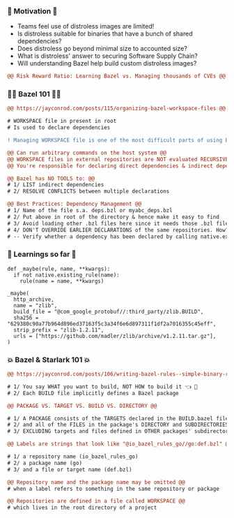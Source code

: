 ### 🍬 Motivation 🍬
- Teams feel use of distroless images are limited!
- Is distroless suitable for binaries that have a bunch of shared dependencies?
- Does distroless go beyond minimal size to accounted size?
- What is distroless' answer to securing Software Supply Chain?
- Will understanding Bazel help build custom distroless images?

```diff
@@ Risk Reward Ratio: Learning Bazel vs. Managing thousands of CVEs @@
```

### 🚴‍♀️ Bazel 101 🚴‍♀️
```diff
@@ https://jayconrod.com/posts/115/organizing-bazel-workspace-files @@
```

```diff
# WORKSPACE file in present in root
# Is used to declare dependencies
```

```diff
! Managing WORKSPACE file is one of the most difficult parts of using Bazel

@@ Can run arbitrary commands on the host system @@
@@ WORKSPACE files in external repositories are NOT evaluated RECURSIVELY @@
@@ You're responsible for declaring direct dependencies & indirect dependencies @@
```

```diff
@@ Bazel has NO TOOLS to: @@
# 1/ LIST indirect dependencies 
# 2/ RESOLVE CONFLICTS between multiple declarations
```

```diff
@@ Best Practices: Dependency Management @@
# 1/ Name of the file s.a. deps.bzl or myabc_deps.bzl
# 2/ Put above in root of the directory & hence make it easy to find
# 3/ Avoid loading other .bzl files here since it needs those .bzl files to be declared earlier
# 4/ DON'T OVERRIDE EARLIER DECLARATIONS of the same repositories. How? 
# -- Verify whether a dependency has been declared by calling native.existing_rule
```

### 🥤 Learnings so far 🥤
```bzl
def _maybe(rule, name, **kwargs):
  if not native.existing_rule(name):
    rule(name = name, **kwargs)
```
```bzl
_maybe(
  http_archive,
  name = "zlib",
  build_file = "@com_google_protobuf//:third_party/zlib.BUILD",
  sha256 = "629380c90a77b964d896ed37163f5c3a34f6e6d897311f1df2a7016355c45eff",
  strip_prefix = "zlib-1.2.11",
  urls = ["https://github.com/madler/zlib/archive/v1.2.11.tar.gz"],
)
```

### 💥 Bazel & Starlark 101 💥

```diff
@@ https://jayconrod.com/posts/106/writing-bazel-rules--simple-binary-rule @@

# 1/ You say WHAT you want to build, NOT HOW to build it 👈 🧐
# 2/ Each BUILD file implicitly defines a Bazel package
```

```diff
@@ PACKAGE VS. TARGET VS. BUILD VS. DIRECTORY @@

# 1/ A PACKAGE consists of the TARGETS declared in the BUILD.bazel file
# 2/ and all of the FILES in the package's DIRECTORY and SUBDIRECTORIES
# 3/ EXCLUDING targets and files defined in OTHER packages' subdirectories
```

```diff
@@ Labels are strings that look like "@io_bazel_rules_go//go:def.bzl" @@

# 1/ a repository name (io_bazel_rules_go)
# 2/ a package name (go)
# 3/ and a file or target name (def.bzl)

@@ Repository name and the package name may be omitted @@ 
# when a label refers to something in the same repository or package

@@ Repositories are defined in a file called WORKSPACE @@ 
# which lives in the root directory of a project
```

